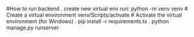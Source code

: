 #How to run backend
. create new virtual env run:
python -m venv venv  # Create a virtual environment
venv/Scripts/activate  # Activate the virtual environment (for Windows)
. pip install -r requirements.tx
. python manage.py runserver
